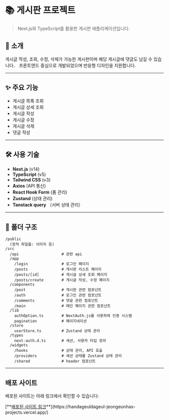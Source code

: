 # 📚 게시판 프로젝트

> Next.js와 TypeScript를 활용한 게시판 애플리케이션입니다.



## 📌 소개

게시글 작성, 조회, 수정, 삭제가 가능한 게시판이며 해당 게시글에 댓글도 남길 수 있습니다．
프론트엔드 중심으로 개발되었으며 반응형 디자인을 지원합니다.

---

## ✨ 주요 기능

- 게시글 목록 조회
- 게시글 상세 조회
- 게시글 작성
- 게시글 수정
- 게시글 삭제
- 댓글 작성

---

## 🛠 사용 기술

- **Next.js** (v14)
- **TypeScript** (v5)
- **Tailwind CSS** (v3)
- **Axios** (API 통신)
- **React Hook Form** (폼 관리)
- **Zustand** (상태 관리)
- **Tanstack query** （서버 상태 관리）
  
---
## 📁 폴더 구조

```plaintext
/public
  (정적 파일들: 이미지 등)
/src
  /api                   # 관련 api
  /app
    /login               # 로그인 페이지
    /posts               # 게시판 리스트 페이지
    /posts/[id]          # 게시글 상세 조회 페이지
    /posts/create        # 게시글 작성, 수정 페이지
  /components
    /post                # 게시판 관련 컴포넌트
    /auth                # 로그인 관련 컴포넌트
    /comments            # 댓글 관련 컴포넌트
    /main                # 메인 페이지 관련 컴포넌트
  /lib
    authOption.ts        # NextAuth.js를 사용하여 인증 시스템
    pagination           # 페이지네이션
  /store
    userStore.ts         # Zustand 상태 관리
  /types
    next-auth.d.ts       # 세션, 사용자 타입 정의
  /widgets
    /hooks               # 상태 관리, API 호출
    /providers           # 세션 상태를 Zustand 상태 관리
    /shared              # header 컴포넌트
```
---
## 배포 사이트

배포된 사이트는 아래 링크에서 확인할 수 있습니다:

[**[배포된 사이트 링크]([https://your-deployed-site.com](https://handageuldageul-jeongeunhas-projects.vercel.app/))**](https://handageuldageul-jeongeunhas-projects.vercel.app/)
